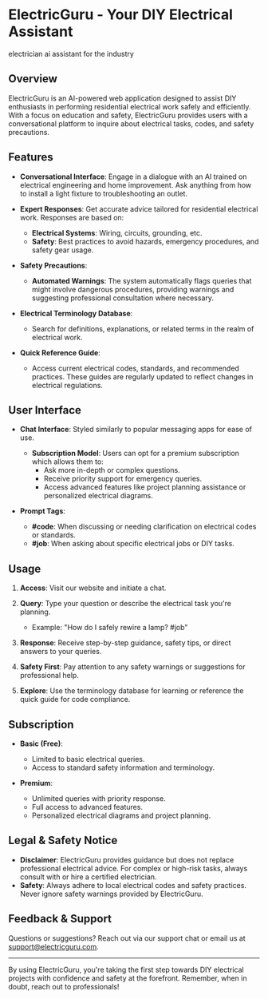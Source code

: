 
# ElectricGuru - Your DIY Electrical Assistant
electrician ai assistant for the industry
## Overview

ElectricGuru is an AI-powered web application designed to assist DIY enthusiasts in performing residential electrical work safely and efficiently. With a focus on education and safety, ElectricGuru provides users with a conversational platform to inquire about electrical tasks, codes, and safety precautions.

## Features

- **Conversational Interface**: Engage in a dialogue with an AI trained on electrical engineering and home improvement. Ask anything from how to install a light fixture to troubleshooting an outlet.

- **Expert Responses**: Get accurate advice tailored for residential electrical work. Responses are based on:
  - **Electrical Systems**: Wiring, circuits, grounding, etc.
  - **Safety**: Best practices to avoid hazards, emergency procedures, and safety gear usage.

- **Safety Precautions**:
  - **Automated Warnings**: The system automatically flags queries that might involve dangerous procedures, providing warnings and suggesting professional consultation where necessary.

- **Electrical Terminology Database**: 
  - Search for definitions, explanations, or related terms in the realm of electrical work.

- **Quick Reference Guide**: 
  - Access current electrical codes, standards, and recommended practices. These guides are regularly updated to reflect changes in electrical regulations.

## User Interface

- **Chat Interface**: Styled similarly to popular messaging apps for ease of use.
  - **Subscription Model**: Users can opt for a premium subscription which allows them to:
    - Ask more in-depth or complex questions.
    - Receive priority support for emergency queries.
    - Access advanced features like project planning assistance or personalized electrical diagrams.

- **Prompt Tags**: 
  - **#code**: When discussing or needing clarification on electrical codes or standards.
  - **#job**: When asking about specific electrical jobs or DIY tasks.

## Usage

1. **Access**: Visit our website and initiate a chat.
2. **Query**: Type your question or describe the electrical task you're planning.
   - Example: "How do I safely rewire a lamp? #job"

3. **Response**: Receive step-by-step guidance, safety tips, or direct answers to your queries.

4. **Safety First**: Pay attention to any safety warnings or suggestions for professional help.

5. **Explore**: Use the terminology database for learning or reference the quick guide for code compliance.

## Subscription

- **Basic (Free)**:
  - Limited to basic electrical queries.
  - Access to standard safety information and terminology.

- **Premium**:
  - Unlimited queries with priority response.
  - Full access to advanced features.
  - Personalized electrical diagrams and project planning.

## Legal & Safety Notice

- **Disclaimer**: ElectricGuru provides guidance but does not replace professional electrical advice. For complex or high-risk tasks, always consult with or hire a certified electrician.
- **Safety**: Always adhere to local electrical codes and safety practices. Never ignore safety warnings provided by ElectricGuru.

## Feedback & Support

Questions or suggestions? Reach out via our support chat or email us at support@electricguru.com.

---

By using ElectricGuru, you're taking the first step towards DIY electrical projects with confidence and safety at the forefront. Remember, when in doubt, reach out to professionals!
